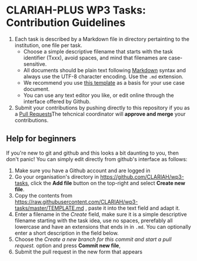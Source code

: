 # CLARIAH-PLUS WP3 Tasks: Contribution Guidelines

1. Each task is described by a Markdown file in directory pertainting to the institution, one file per task.
    - Choose a simple descriptive filename that starts with the task identifier (Txxx), avoid spaces, and mind that filenames are case-sensitive.
    - All documents should be plain text following [Markdown](https://guides.github.com/features/mastering-markdown/) syntax and always use the UTF-8 character encoding. Use the ``.md`` extension.
    - We recommend you use [this template](TEMPLATE.md) as a basis for your use case document.
    - You can use any text editor you like, or edit online through the interface offered by Github.
3. Submit your contributions by pushing directly to this repository if you  as a [Pull Requests](https://docs.github.com/en/desktop/contributing-and-collaborating-using-github-desktop/creating-an-issue-or-pull-request)The tehcnical coordinator will **approve and merge** your contributions.

## Help for beginners

If you're new to git and github and this looks a bit daunting to you, then don't panic! You can simply edit directly from github's interface as follows:

1. Make sure you have a Github account and are logged in
2. Go your organisation's directory in https://github.com/CLARIAH/wp3-tasks, click the **Add file** button on the top-right and select **Create new file**.
3. Copy the contents from https://raw.githubusercontent.com/CLARIAH/wp3-tasks/master/TEMPLATE.md , paste it into the text field and adapt it.
4. Enter a filename in the *Create* field, make sure it is a simple descriptive filename starting with the task idea, use no spaces, prerefably all lowercase and have an extensions that ends in in ``.md``. You
   can optionally enter a short description in the field below.
5. Choose the *Create a new branch for this commit and start a pull request.* option and press **Commit new file**,
6. Submit the pull request in the new form that appears


